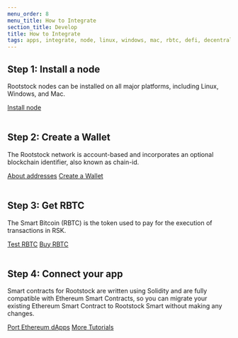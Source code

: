 ```yaml
---
menu_order: 8
menu_title: How to Integrate
section_title: Develop
title: How to Integrate
tags: apps, integrate, node, linux, windows, mac, rbtc, defi, decentralized, quick-start, guides, tutorial, testnet, networks, dapps, tools, rsk, ethereum, smart-contracts, install, get-started, how-to, mainnet, testnet, contracts, wallets
---
```


## Step 1: Install a node

Rootstock nodes can be installed on all major platforms, including Linux, Windows, and Mac.

<a href="/rsk/node/install" class="green-button">Install node</a>
<br/><br/>

## Step 2: Create a Wallet

The Rootstock network is account-based and incorporates an optional blockchain identifier, also known as chain-id.

<a href="/rsk/architecture/account-based" class="green-button">About addresses</a>
<a href="/develop/wallet/rif-wallet/" class="green-button">Create a Wallet</a>
<br/><br/>

## Step 3: Get RBTC

The Smart Bitcoin (RBTC) is the token used to pay for the execution of transactions in RSK.

<a href="https://faucet.testnet.rsk.co" target="_blank" class="green-button">Test RBTC</a>
<a href="/rsk/rbtc" class="green-button">Buy RBTC</a>
<br/><br/>

## Step 4: Connect your app

Smart contracts for Rootstock are written using Solidity and are fully compatible with Ethereum Smart Contracts, so you can migrate your existing Ethereum Smart Contract to Rootstock Smart without making any changes.

<a href="/tutorials/ethereum-devs/port-ethereum-dapps" class="green-button">Port Ethereum dApps</a>
<a href="/tutorials" class="green-button">More Tutorials</a>
<br/><br/>
